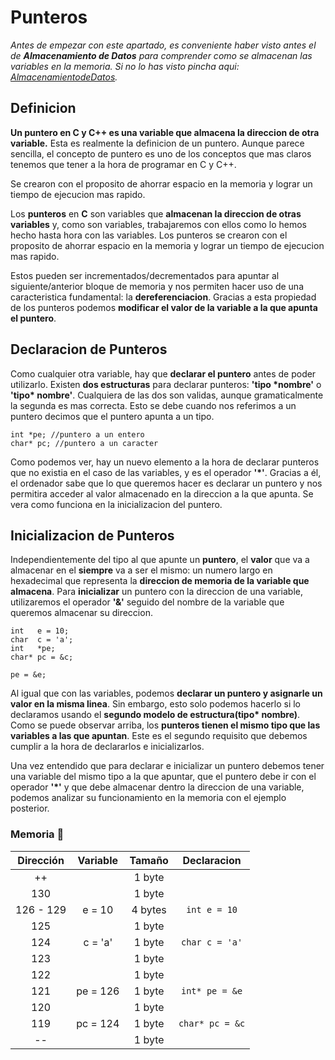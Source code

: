 # Punteros

_Antes de empezar con este apartado, es conveniente haber visto antes el de **Almacenamiento de Datos** para comprender como se almacenan las variables en la memoria. Si no lo has visto pincha aqui: [AlmacenamientodeDatos](../1.AlmacenamientodeDatos/README.md)._

## Definicion

**Un puntero en C y C++ es una variable que almacena la direccion de otra variable.** Esta es realmente la definicion de un puntero. Aunque parece sencilla, el concepto de puntero es uno de los conceptos que mas claros tenemos que tener a la hora de programar en C y C++. 

Se crearon con el proposito de ahorrar espacio en la memoria y lograr un tiempo de ejecucion mas rapido.

Los **punteros** en **C** son variables que **almacenan la direccion de otras variables** y, como son variables, trabajaremos con ellos como lo hemos hecho hasta hora con las variables. Los punteros se crearon con el proposito de ahorrar espacio en la memoria y lograr un tiempo de ejecucion mas rapido.

Estos pueden ser incrementados/decrementados para apuntar al siguiente/anterior bloque de memoria y nos permiten hacer uso de una caracteristica fundamental: la **dereferenciacion**. Gracias a esta propiedad de los punteros podemos **modificar el valor de la variable a la que apunta el puntero**.

## Declaracion de Punteros

Como cualquier otra variable, hay que **declarar el puntero** antes de poder utilizarlo. Existen **dos estructuras** para declarar punteros: **'tipo \*nombre'** o **'tipo\* nombre'**. Cualquiera de las dos son validas, aunque gramaticalmente la segunda es mas correcta. Esto se debe cuando nos referimos a un puntero decimos que el puntero apunta a un tipo.

```
int *pe; //puntero a un entero
char* pc; //puntero a un caracter
```

Como podemos ver, hay un nuevo elemento a la hora de declarar punteros que no existia en el caso de las variables, y es el operador **'\*'**. Gracias a él, el ordenador sabe que lo que queremos hacer es declarar un puntero y nos permitira acceder al valor almacenado en la direccion a la que apunta. Se vera como funciona en la inicializacion del puntero.

## Inicializacion de Punteros

Independientemente del tipo al que apunte un **puntero**, el **valor** que va a almacenar en el **siempre** va a ser el mismo: un numero largo en hexadecimal que representa la **direccion de memoria de la variable que almacena**. Para **inicializar** un puntero con la direccion de una variable, utilizaremos el operador **'&'** seguido del nombre de la variable que queremos almacenar su direccion.

```
int   e = 10;
char  c = 'a';
int   *pe;
char* pc = &c;

pe = &e;
```

Al igual que con las variables, podemos **declarar un puntero y asignarle un valor en la misma linea**. Sin embargo, esto solo podemos hacerlo si lo declaramos usando el **segundo modelo de estructura(tipo\* nombre)**. Como se puede observar arriba, los **punteros tienen el mismo tipo que las variables a las que apuntan**. Este es el segundo requisito que debemos cumplir a la hora de declararlos e inicializarlos.

Una vez entendido que para declarar e inicializar un puntero debemos tener una variable del mismo tipo a la que apuntar, que el puntero debe ir con el operador **'\*'** y que debe almacenar dentro la direccion de una variable, podemos analizar su funcionamiento en la memoria con el ejemplo posterior.

### Memoria 💾

|  Dirección  | Variable | Tamaño | Declaracion |
| :---: | :---: | :---: | :---: |
| ++ |   | 1 byte |   |
| 130 |   | 1 byte |   |
| 126 - 129 | e = 10 | 4 bytes | `int e = 10` |
| 125 |   | 1 byte |   |
| 124 | c = 'a' | 1 byte | `char c = 'a'` |
| 123 |   | 1 byte |   |
| 122 |   | 1 byte |   |
| 121 | pe = 126 | 1 byte | `int* pe = &e` |
| 120 |   | 1 byte |   |
| 119 | pc = 124 | 1 byte | `char* pc = &c` |
| -- |   | 1 byte |   |
